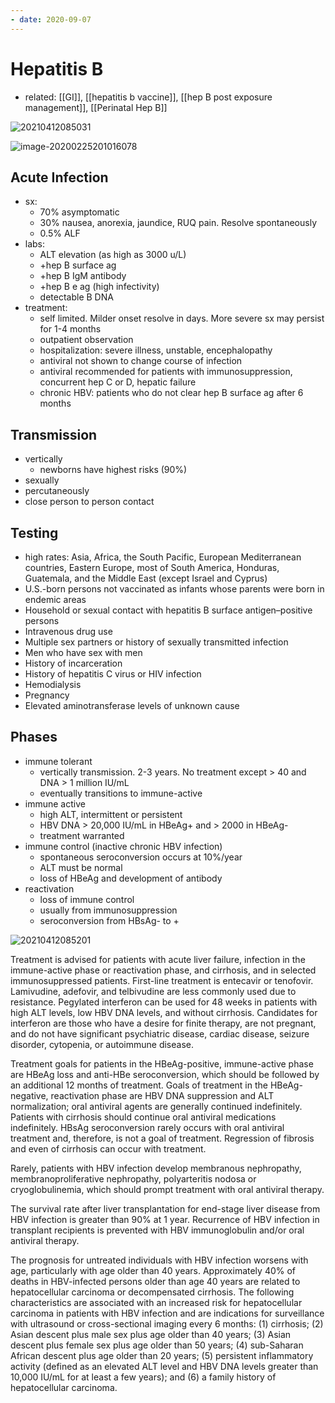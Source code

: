 ```yaml
---
- date: 2020-09-07
---
```


# Hepatitis B

- related: [[GI]], [[hepatitis b vaccine]], [[hep B post exposure management]], [[Perinatal Hep B]]

![20210412085031](https://photos.thisispiggy.com/file/wikiFiles/20210412085031.png)

![image-20200225201016078](https://photos.thisispiggy.com/file/wikiFiles/image-20200225201016078.png)

## Acute Infection

- sx:
	- 70% asymptomatic
	- 30% nausea, anorexia, jaundice, RUQ pain. Resolve spontaneously
	- 0.5% ALF
- labs:
	- ALT elevation (as high as 3000 u/L)
	- \+hep B surface ag
	- \+hep B IgM antibody
	- \+hep B e ag (high infectivity)
	- detectable B DNA
- treatment:
	- self limited. Milder onset resolve in days. More severe sx may persist for 1-4 months
	- outpatient observation
	- hospitalization: severe illness, unstable, encephalopathy
	- antiviral not shown to change course of infection
	- antiviral recommended for patients with immunosuppression, concurrent hep C or D, hepatic failure
	- chronic HBV: patients who do not clear hep B surface ag after 6 months

## Transmission

- vertically
	- newborns have highest risks (90%)
- sexually
- percutaneously
- close person to person contact

## Testing

- high rates: Asia, Africa, the South Pacific, European Mediterranean countries, Eastern Europe, most of South America, Honduras, Guatemala, and the Middle East (except Israel and Cyprus)
- U.S.-born persons not vaccinated as infants whose parents were born in endemic areas
- Household or sexual contact with hepatitis B surface antigen–positive persons
- Intravenous drug use
- Multiple sex partners or history of sexually transmitted infection
- Men who have sex with men
- History of incarceration
- History of hepatitis C virus or HIV infection
- Hemodialysis
- Pregnancy
- Elevated aminotransferase levels of unknown cause

## Phases

- immune tolerant
	- vertically transmission. 2-3 years. No treatment except > 40 and DNA > 1 million IU/mL
	- eventually transitions to immune-active
- immune active
	- high ALT, intermittent or persistent
	- HBV DNA > 20,000 IU/mL in HBeAg+ and > 2000 in HBeAg-
	- treatment warranted
- immune control (inactive chronic HBV infection)
	- spontaneous seroconversion occurs at 10%/year
	- ALT must be normal
	- loss of HBeAg and development of antibody
- reactivation
	- loss of immune control
	- usually from immunosuppression
	- seroconversion from HBsAg- to +

![20210412085201](https://photos.thisispiggy.com/file/wikiFiles/20210412085201.png)

Treatment is advised for patients with acute liver failure, infection in the immune-active phase or reactivation phase, and cirrhosis, and in selected immunosuppressed patients. First-line treatment is entecavir or tenofovir. Lamivudine, adefovir, and telbivudine are less commonly used due to resistance. Pegylated interferon can be used for 48 weeks in patients with high ALT levels, low HBV DNA levels, and without cirrhosis. Candidates for interferon are those who have a desire for finite therapy, are not pregnant, and do not have significant psychiatric disease, cardiac disease, seizure disorder, cytopenia, or autoimmune disease.

Treatment goals for patients in the HBeAg-positive, immune-active phase are HBeAg loss and anti-HBe seroconversion, which should be followed by an additional 12 months of treatment. Goals of treatment in the HBeAg-negative, reactivation phase are HBV DNA suppression and ALT normalization; oral antiviral agents are generally continued indefinitely. Patients with cirrhosis should continue oral antiviral medications indefinitely. HBsAg seroconversion rarely occurs with oral antiviral treatment and, therefore, is not a goal of treatment. Regression of fibrosis and even of cirrhosis can occur with treatment.

Rarely, patients with HBV infection develop membranous nephropathy, membranoproliferative nephropathy, polyarteritis nodosa or cryoglobulinemia, which should prompt treatment with oral antiviral therapy.

The survival rate after liver transplantation for end-stage liver disease from HBV infection is greater than 90% at 1 year. Recurrence of HBV infection in transplant recipients is prevented with HBV immunoglobulin and/or oral antiviral therapy.

The prognosis for untreated individuals with HBV infection worsens with age, particularly with age older than 40 years. Approximately 40% of deaths in HBV-infected persons older than age 40 years are related to hepatocellular carcinoma or decompensated cirrhosis. The following characteristics are associated with an increased risk for hepatocellular carcinoma in patients with HBV infection and are indications for surveillance with ultrasound or cross-sectional imaging every 6 months: (1) cirrhosis; (2) Asian descent plus male sex plus age older than 40 years; (3) Asian descent plus female sex plus age older than 50 years; (4) sub-Saharan African descent plus age older than 20 years; (5) persistent inflammatory activity (defined as an elevated ALT level and HBV DNA levels greater than 10,000 IU/mL for at least a few years); and (6) a family history of hepatocellular carcinoma.

